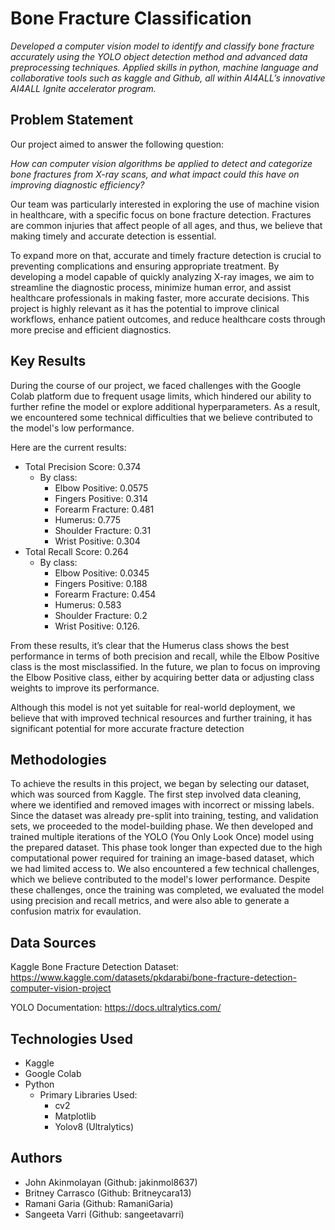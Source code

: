 # Bone Fracture Classification
*Developed a computer vision model to identify and classify bone fracture accurately using the YOLO object detection method and advanced data preprocessing techniques. Applied skills in python, machine language and collaborative tools such as kaggle and Github, all within AI4ALL’s innovative AI4ALL Ignite accelerator program.* 

## Problem Statement <!--- do not change this line -->

Our project aimed to answer the following question:

*How can computer vision algorithms be applied to detect and categorize bone fractures from X-ray scans, and what impact could this have on improving diagnostic efficiency?*

Our team was particularly interested in exploring the use of machine vision in healthcare, with a specific focus on bone fracture detection. Fractures are common injuries that affect people of all ages, and thus, we believe that making timely and accurate detection is essential.

To expand more on that, accurate and timely fracture detection is crucial to preventing complications and ensuring appropriate treatment. By developing a model capable of quickly analyzing X-ray images, we aim to streamline the diagnostic process, minimize human error, and assist healthcare professionals in making faster, more accurate decisions. This project is highly relevant as it has the potential to improve clinical workflows, enhance patient outcomes, and reduce healthcare costs through more precise and efficient diagnostics.

## Key Results <!--- do not change this line -->
During the course of our project, we faced challenges with the Google Colab platform due to frequent usage limits, which hindered our ability to further refine the model or explore additional hyperparameters. As a result, we encountered some technical difficulties that we believe contributed to the model's low performance.

Here are the current results:
- Total Precision Score: 0.374
   - By class:
      - Elbow Positive: 0.0575
      - Fingers Positive: 0.314
      - Forearm Fracture: 0.481
      - Humerus: 0.775
      - Shoulder Fracture: 0.31
      - Wrist Positive: 0.304
- Total Recall Score: 0.264
  - By class:
     - Elbow Positive: 0.0345
     - Fingers Positive: 0.188
     - Forearm Fracture: 0.454
     - Humerus: 0.583
     - Shoulder Fracture: 0.2
     - Wrist Positive: 0.126.
   
From these results, it’s clear that the Humerus class shows the best performance in terms of both precision and recall, while the Elbow Positive class is the most misclassified. In the future, we plan to focus on improving the Elbow Positive class, either by acquiring better data or adjusting class weights to improve its performance.

Although this model is not yet suitable for real-world deployment, we believe that with improved technical resources and further training, it has significant potential for more accurate fracture detection 

## Methodologies <!--- do not change this line -->

To achieve the results in this project, we began by selecting our dataset, which was sourced from Kaggle. The first step involved data cleaning, where we identified and removed images with incorrect or missing labels. Since the dataset was already pre-split into training, testing, and validation sets, we proceeded to the model-building phase. We then developed and trained multiple iterations of the YOLO (You Only Look Once) model using the prepared dataset. This phase took longer than expected due to the high computational power required for training an image-based dataset, which we had limited access to. We also encountered a few technical challenges, which we believe contributed to the model's lower performance. Despite these challenges, once the training was completed, we evaluated the model using precision and recall metrics, and were also able to generate a confusion matrix for evaulation. 

## Data Sources <!--- do not change this line -->

Kaggle Bone Fracture Detection Dataset: https://www.kaggle.com/datasets/pkdarabi/bone-fracture-detection-computer-vision-project 


YOLO Documentation: https://docs.ultralytics.com/

## Technologies Used <!--- do not change this line -->
- Kaggle
- Google Colab
- Python
   - Primary Libraries Used:
       - cv2
       - Matplotlib
       - Yolov8 (Ultralytics)

## Authors <!--- do not change this line -->
- John Akinmolayan (Github: jakinmol8637)
- Britney Carrasco (Github: Britneycara13)
- Ramani Garia (Github: RamaniGaria)
- Sangeeta Varri (Github: sangeetavarri)
